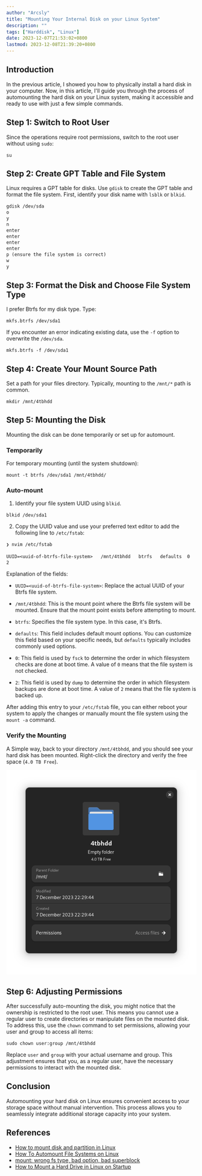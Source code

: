 ```yaml
---
author: "Arcsly"
title: "Mounting Your Internal Disk on your Linux System"
description: ""
tags: ["Harddisk", "Linux"]
date: 2023-12-07T21:53:02+0800
lastmod: 2023-12-08T21:39:20+0800
---
```


## Introduction

In the previous article, I showed you how to physically install a hard disk in your computer. Now, in this article, I'll guide you through the process of automounting the hard disk on your Linux system, making it accessible and ready to use with just a few simple commands.

## Step 1: Switch to Root User

Since the operations require root permissions, switch to the root user without using `sudo`:

```shell
su
```

## Step 2: Create GPT Table and File System

Linux requires a GPT table for disks. Use `gdisk` to create the GPT table and format the file system. First, identify your disk name with `lsblk` or `blkid`.

```shell
gdisk /dev/sda
o
y
n
enter
enter
enter
enter
p (ensure the file system is correct)
w
y
```

## Step 3: Format the Disk and Choose File System Type

I prefer Btrfs for my disk type. Type:

```shell
mkfs.btrfs /dev/sda1
```

If you encounter an error indicating existing data, use the `-f` option to overwrite the `/dev/sda`.

```shell
mkfs.btrfs -f /dev/sda1
```

## Step 4: Create Your Mount Source Path

Set a path for your files directory. Typically, mounting to the `/mnt/*` path is common.

```shell
mkdir /mnt/4tbhdd
```

## Step 5: Mounting the Disk

Mounting the disk can be done temporarily or set up for automount.

### Temporarily

For temporary mounting (until the system shutdown):

```shell
mount -t btrfs /dev/sda1 /mnt/4tbhdd/
```

### Auto-mount

1. Identify your file system UUID using `blkid`.

```shell
blkid /dev/sda1
```

2. Copy the UUID value and use your preferred text editor to add the following line to `/etc/fstab`:

```shell
❯ nvim /etc/fstab

UUID=<uuid-of-btrfs-file-system>   /mnt/4tbhdd   btrfs   defaults  0   2
```

Explanation of the fields:

- `UUID=<uuid-of-btrfs-file-system>`: Replace the actual UUID of your Btrfs file system.
  
- `/mnt/4tbhdd`: This is the mount point where the Btrfs file system will be mounted. Ensure that the mount point exists before attempting to mount.

- `btrfs`: Specifies the file system type. In this case, it's Btrfs.

- `defaults`: This field includes default mount options. You can customize this field based on your specific needs, but `defaults` typically includes commonly used options.

- `0`: This field is used by `fsck` to determine the order in which filesystem checks are done at boot time. A value of `0` means that the file system is not checked.

- `2`: This field is used by `dump` to determine the order in which filesystem backups are done at boot time. A value of `2` means that the file system is backed up.

After adding this entry to your `/etc/fstab` file, you can either reboot your system to apply the changes or manually mount the file system using the `mount -a` command.

### Verify the Mounting

A Simple way, back to your directory `/mnt/4tbhdd`, and you should see your hard disk has been mounted. Right-click the directory and verify the free space (`4.0 TB Free`).

![done](./done.png)

## Step 6: Adjusting Permissions

After successfully auto-mounting the disk, you might notice that the ownership is restricted to the root user. This means you cannot use a regular user to create directories or manipulate files on the mounted disk. To address this, use the `chown` command to set permissions, allowing your user and group to access all items:

```shell
sudo chown user:group /mnt/4tbhdd
```

Replace `user` and `group` with your actual username and group. This adjustment ensures that you, as a regular user, have the necessary permissions to interact with the mounted disk.

## Conclusion

Automounting your hard disk on Linux ensures convenient access to your storage space without manual intervention. This process allows you to seamlessly integrate additional storage capacity into your system.

## References

- [How to mount disk and partition in Linux](https://www.simplified.guide/linux/disk-mount)
- [How To Automount File Systems on Linux](https://www.linuxbabe.com/desktop-linux/how-to-automount-file-systems-on-linux)
- [mount: wrong fs type, bad option, bad superblock](https://unix.stackexchange.com/questions/315063/mount-wrong-fs-type-bad-option-bad-superblock)
- [How to Mount a Hard Drive in Linux on Startup](https://onion.tube/watch?v=JS0Jd_DNXdg)